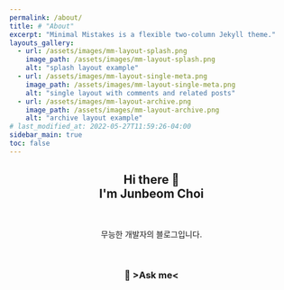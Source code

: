 ```yaml
---
permalink: /about/
title: # "About"
excerpt: "Minimal Mistakes is a flexible two-column Jekyll theme."
layouts_gallery:
  - url: /assets/images/mm-layout-splash.png
    image_path: /assets/images/mm-layout-splash.png
    alt: "splash layout example"
  - url: /assets/images/mm-layout-single-meta.png
    image_path: /assets/images/mm-layout-single-meta.png
    alt: "single layout with comments and related posts"
  - url: /assets/images/mm-layout-archive.png
    image_path: /assets/images/mm-layout-archive.png
    alt: "archive layout example"
# last_modified_at: 2022-05-27T11:59:26-04:00
sidebar_main: true
toc: false
---
```


<h2 align="center"> Hi there 👋<br/>I'm Junbeom Choi</h2>

<br/>

<p align="center">무능한 개발자의 블로그입니다.</p>

<br/>

<h3 align="center" style="cursor: pointer;" onclick="sendEmail()">💌 >Ask me< </h3>

<script>
    function sendEmail() {
        window.location.href = "mailto:junbeom.cho22@gmail.com";
    }
</script>